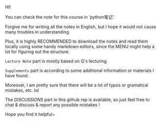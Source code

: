 HI!

You can check the note for this course in 'python笔记'.

Forgive me for writing all the notes in English, but I hope it would not cause many troubles in understanding. 

Plus, it is highly RECOMMENDED to download the notes and read them locally using some handy markdown editors, since the MENU might help a lot for figuring out the structure.

`Lecture Note` part is mostly based on Q's lecturing.

`Supplements` part is according to some additional information or materials I have found.

Moreover, I am pretty sure that there will be a lot of typos or gramatical mistakes, etc. lol

The *DISCUSSIONS* part in this github rep is available, so just feel free to chat & discuss & report any possible mistakes !

Hope you find it helpful~

